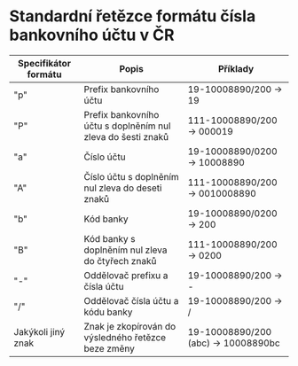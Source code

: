 # Standardní řetězce formátu čísla bankovního účtu v ČR

|**Specifikátor formátu**|**Popis**|**Příklady**|
|---|---|---|
|"p"|Prefix bankovního účtu|19-10008890/200 -> 19|
|"P"|Prefix bankovního účtu s doplněním nul zleva do šesti znaků|111-10008890/200 -> 000019|
|"a"|Číslo účtu|19-10008890/0200 -> 10008890|
|"A"|Číslo účtu s doplněním nul zleva do deseti znaků|111-10008890/200 -> 0010008890|
|"b"|Kód banky|19-10008890/0200 -> 200|
|"B"|Kód banky s doplněním nul zleva do čtyřech znaků|111-10008890/200 -> 0200|
|"-"|Oddělovač prefixu a čísla účtu|19-10008890/200 -> -|
|"/"|Oddělovač čísla účtu a kódu banky|19-10008890/200 -> /|
|Jakýkoli jiný znak|Znak je zkopírován do výsledného řetězce beze změny|19-10008890/200 (abc) -> 10008890bc|
